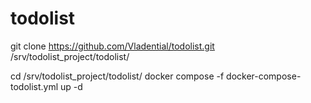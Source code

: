 # todolist

git clone https://github.com/Vladential/todolist.git /srv/todolist_project/todolist/

cd /srv/todolist_project/todolist/
docker compose -f docker-compose-todolist.yml up -d
